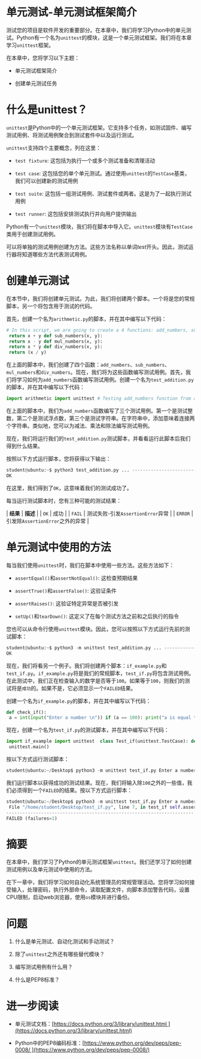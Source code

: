 # 单元测试-单元测试框架简介

测试您的项目是软件开发的重要部分。在本章中，我们将学习Python中的单元测试。Python有一个名为`unittest`的模块，这是一个单元测试框架。我们将在本章学习`unittest`框架。

在本章中，您将学习以下主题：

+   单元测试框架简介

+   创建单元测试任务

# 什么是unittest？

`unittest`是Python中的一个单元测试框架。它支持多个任务，如测试固件、编写测试用例、将测试用例聚合到测试套件中以及运行测试。

`unittest`支持四个主要概念，列在这里：

+   `test fixture`: 这包括为执行一个或多个测试准备和清理活动

+   `test case`: 这包括您的单个单元测试。通过使用`unittest`的`TestCase`基类，我们可以创建新的测试用例

+   `test suite`: 这包括一组测试用例、测试套件或两者。这是为了一起执行测试用例

+   `test runner`: 这包括安排测试执行并向用户提供输出

Python有一个`unittest`模块，我们将在脚本中导入它。`unittest`模块有`TestCase`类用于创建测试用例。

可以将单独的测试用例创建为方法。这些方法名称以单词*test*开头。因此，测试运行器将知道哪些方法代表测试用例。

# 创建单元测试

在本节中，我们将创建单元测试。为此，我们将创建两个脚本。一个将是您的常规脚本，另一个将包含用于测试的代码。

首先，创建一个名为`arithmetic.py`的脚本，并在其中编写以下代码：

```py
# In this script, we are going to create a 4 functions: add_numbers, sub_numbers, mul_numbers, div_numbers. def add_numbers(x, y):
 return x + y def sub_numbers(x, y):
 return x - y def mul_numbers(x, y):
 return x * y def div_numbers(x, y):
 return (x / y)
```

在上面的脚本中，我们创建了四个函数：`add_numbers`、`sub_numbers`、`mul_numbers`和`div_numbers`。现在，我们将为这些函数编写测试用例。首先，我们将学习如何为`add_numbers`函数编写测试用例。创建一个名为`test_addition.py`的脚本，并在其中编写以下代码：

```py
import arithmetic import unittest # Testing add_numbers function from arithmetic. class Test_addition(unittest.TestCase): # Testing Integers def test_add_numbers_int(self): sum = arithmetic.add_numbers(50, 50) self.assertEqual(sum, 100) # Testing Floats def test_add_numbers_float(self): sum = arithmetic.add_numbers(50.55, 78) self.assertEqual(sum, 128.55) # Testing Strings def test_add_numbers_strings(self): sum = arithmetic.add_numbers('hello','python') self.assertEqual(sum, 'hellopython')  if __name__ == '__main__': unittest.main()
```

在上面的脚本中，我们为`add_numbers`函数编写了三个测试用例。第一个是测试整数，第二个是测试浮点数，第三个是测试字符串。在字符串中，添加意味着连接两个字符串。类似地，您可以为减法、乘法和除法编写测试用例。

现在，我们将运行我们的`test_addition.py`测试脚本，并看看运行此脚本后我们得到什么结果。

按照以下方式运行脚本，您将获得以下输出：

```py
student@ubuntu:~$ python3 test_addition.py ... ---------------------------------------------------------------------- Ran 3 tests in 0.000s
OK
```

在这里，我们得到了`OK`，这意味着我们的测试成功了。

每当运行测试脚本时，您有三种可能的测试结果：

| **结果** | **描述** |
| `OK` | 成功 |
| `FAIL` | 测试失败-引发`AssertionError`异常 |
| `ERROR` | 引发除`AssertionError`之外的异常 |

# 单元测试中使用的方法

每当我们使用`unittest`时，我们在脚本中使用一些方法。这些方法如下：

+   `assertEqual()`和`assertNotEqual()`: 这检查预期结果

+   `assertTrue()`和`assertFalse()`: 这验证条件

+   `assertRaises()`: 这验证特定异常是否被引发

+   `setUp()`和`tearDown()`: 这定义了在每个测试方法之前和之后执行的指令

您也可以从命令行使用`unittest`模块。因此，您可以按照以下方式运行先前的测试脚本：

```py
student@ubuntu:~$ python3 -m unittest test_addition.py ... ---------------------------------------------------------------------- Ran 3 tests in 0.000s
OK
```

现在，我们将看另一个例子。我们将创建两个脚本：`if_example.py`和`test_if.py`。`if_example.py`将是我们的常规脚本，`test_if.py`将包含测试用例。在此测试中，我们正在检查输入的数字是否等于`100`。如果等于`100`，则我们的测试将是`成功`的。如果不是，它必须显示一个`FAILED`结果。

创建一个名为`if_example.py`的脚本，并在其中编写以下代码：

```py
def check_if():
 a = int(input("Enter a number \n")) if (a == 100): print("a is equal to 100") else: print("a is not equal to 100") return a
```

现在，创建一个名为`test_if.py`的测试脚本，并在其中编写以下代码：

```py
import if_example import unittest  class Test_if(unittest.TestCase): def test_if(self): result = if_example.check_if() self.assertEqual(result, 100) if __name__ == '__main__':
 unittest.main()
```

按以下方式运行测试脚本：

```py
student@ubuntu:~/Desktop$ python3 -m unittest test_if.py Enter a number 100 a is equal to 100 . ---------------------------------------------------------------------- Ran 1 test in 1.912s OK 
```

我们运行脚本以获得成功的测试结果。现在，我们将输入除`100`之外的一些值，我们必须得到一个`FAILED`的结果。按以下方式运行脚本：

```py
student@ubuntu:~/Desktop$ python3 -m unittest test_if.py Enter a number 50 a is not equal to 100 F ====================================================================== FAIL: test_if (test_if.Test_if) ---------------------------------------------------------------------- Traceback (most recent call last):
 File "/home/student/Desktop/test_if.py", line 7, in test_if self.assertEqual(result, 100) AssertionError: 50 != 100
---------------------------------------------------------------------- Ran 1 test in 1.521s
FAILED (failures=1)
```

# 摘要

在本章中，我们学习了Python的单元测试框架`unittest`。我们还学习了如何创建测试用例以及单元测试中使用的方法。

在下一章中，我们将学习如何自动化系统管理员的常规管理活动。您将学习如何接受输入，处理密码，执行外部命令，读取配置文件，向脚本添加警告代码，设置CPU限制，启动web浏览器，使用`os`模块并进行备份。

# 问题

1.  什么是单元测试、自动化测试和手动测试？

1.  除了`unittest`之外还有哪些替代模块？

1.  编写测试用例有什么用？

1.  什么是PEP8标准？

# 进一步阅读

+   单元测试文档：[https://docs.python.org/3/library/unittest.html ](https://docs.python.org/3/library/unittest.html)

+   Python中的PEP8编码标准：[https://www.python.org/dev/peps/pep-0008/ ](https://www.python.org/dev/peps/pep-0008/)
